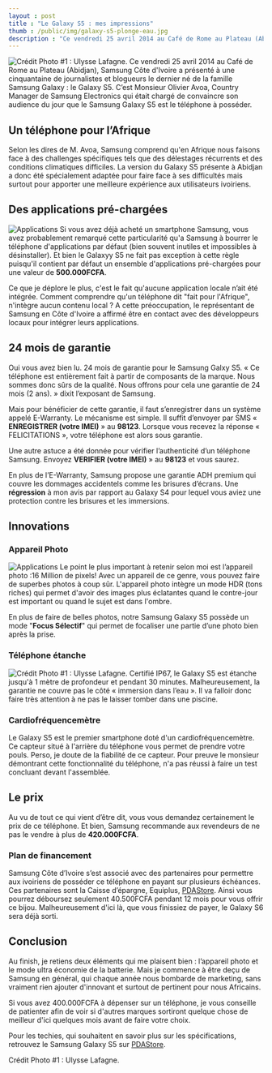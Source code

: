 ```yaml
---
layout : post
title : "Le Galaxy S5 : mes impressions"
thumb : /public/img/galaxy-s5-plonge-eau.jpg
description : "Ce vendredi 25 avril 2014 au Café de Rome au Plateau (Abidjan), Samsung Côte d'Ivoire a présenté à une cinquantaine de journalistes et blogueurs le dernier né de la famille Samsung Galaxy : le Galaxy S5. C’est Monsieur Olivier Avoa, Country Manager de Samsung Electronics qui était chargé de convaincre son audience du jour que le Samsung Galaxy S5 est le téléphone à posséder."
---
```

![Crédit Photo #1 : Ulysse Lafagne.]({{site.url}}/public/img/stories/galaxy-s5-plonge-eau.jpg)
Ce vendredi 25 avril 2014 au Café de Rome au Plateau (Abidjan), Samsung Côte d'Ivoire a présenté à une cinquantaine de journalistes et blogueurs le dernier né de la famille Samsung Galaxy : le Galaxy S5. C’est Monsieur Olivier Avoa, Country Manager de Samsung Electronics qui était chargé de convaincre son audience du jour que le Samsung Galaxy S5 est le téléphone à posséder.

Un téléphone pour l’Afrique
-----------------------------------
Selon les dires de M. Avoa, Samsung comprend qu'en Afrique nous faisons face à des challenges spécifiques tels que des délestages récurrents et des conditions climatiques difficiles.
La version du Galaxy S5 présente à Abidjan a donc été spécialement adaptée pour faire face à ses difficultés mais surtout pour apporter une meilleure expérience aux utilisateurs ivoiriens.

Des applications pré-chargées
----------------------------------------
![Applications ]({{site.url}}/public/img/stories/galaxy-s5-4.jpg)
Si vous avez déjà acheté un smartphone Samsung, vous avez probablement remarqué cette particularité qu'a Samsung à bourrer le téléphone d'applications par défaut (bien souvent inutiles et impossibles à désinstaller).
Et bien le Galaxyy S5 ne fait pas exception à cette règle puisqu'il contient par défaut un ensemble d'applications pré-chargées pour une valeur de **500.000FCFA**.

Ce que je déplore le plus, c'est le fait qu'aucune application locale n’ait été intégrée. Comment comprendre qu'un téléphone dit "fait pour l'Afrique", n'intègre aucun contenu local ?
A cette préoccupation, le représentant de Samsung en Côte d'Ivoire a affirmé être en contact avec des développeurs locaux pour intégrer leurs applications.

24 mois de garantie
--------------------------
Oui vous avez bien lu. 24 mois de garantie pour le Samsung Galxy S5. « Ce téléphone est entièrement fait à partir de composants de la marque. Nous sommes donc sûrs de la qualité. Nous offrons pour cela une garantie de 24 mois (2 ans). » dixit l’exposant de Samsung.

Mais pour bénéficier de cette garantie, il faut s’enregistrer dans un système appelé E-Warranty. Le mécanisme est simple. Il suffit d’envoyer par SMS &laquo; **ENREGISTRER (votre IMEI)** &raquo; au **98123**. Lorsque vous recevez la réponse « FELICITATIONS », votre téléphone est alors sous garantie.

Une autre astuce a été donnée pour vérifier l’authenticité d’un téléphone Samsung. Envoyez **VERIFIER (votre IMEI)** &raquo; au **98123** et vous saurez. 

En plus de l’E-Warranty,  Samsung propose une garantie ADH premium qui couvre les dommages accidentels comme les brisures d’écrans.
Une **régression** à mon avis par rapport au Galaxy S4 pour lequel vous aviez une protection contre les brisures et les immersions.


Innovations
---------------

### Appareil Photo
![Applications ]({{site.url}}/public/img/stories/galaxy-s5-3.jpg)
Le point le plus important à retenir selon moi est l’appareil photo :16 Million de pixels! Avec un appareil de ce genre, vous pouvez faire de superbes photos à coup sûr. L'appareil photo intègre un mode HDR (tons riches) qui permet d'avoir des images plus éclatantes quand le contre-jour est important ou quand le sujet est dans l'ombre.

En plus de faire de belles photos, notre Samsung Galaxy S5 possède un mode "**Focus Sélectif**" qui permet de focaliser une partie d’une photo bien après la prise. 

### Téléphone étanche
![Crédit Photo #1 : Ulysse Lafagne.]({{site.url}}/public/img/stories/galaxy-s5-plonge-eau.jpg)
Certifié IP67, le Galaxy S5 est étanche jusqu'à 1 mètre de profondeur et pendant 30 minutes. Malheureusement, la garantie ne couvre pas le côté « immersion dans l’eau ». Il va falloir donc faire très attention à ne pas le laisser tomber dans une piscine. 

### Cardiofréquencemètre
Le Galaxy S5 est le premier smartphone doté d'un cardiofréquencemètre. Ce capteur situé à l'arrière du téléphone vous permet de prendre votre pouls. Perso, je doute de la fiabilité de ce capteur. Pour preuve le monsieur démontrant cette fonctionnalité du téléphone, n'a pas réussi à faire un test concluant devant l'assemblée.

Le prix
---------
Au vu de tout ce qui vient d’être dit, vous vous demandez certainement le prix de ce téléphone. Et bien, Samsung recommande aux revendeurs de ne pas le vendre à plus de **420.000FCFA**.  

### Plan de financement
Samsung Côte d’Ivoire s’est associé avec des partenaires pour permettre aux ivoiriens de posséder ce téléphone en payant sur plusieurs échéances. Ces partenaires sont la Caisse d’épargne, Equiplus, [PDAStore](http://www.pdastore.ci). Ainsi vous pourrez déboursez seulement 40.500FCFA pendant 12 mois pour vous offrir ce bijou. Malheureusement d'ici là, que vous finissiez de payer, le Galaxy S6 sera déjà sorti.


## Conclusion
Au finish, je retiens deux éléments qui me plaisent bien : l’appareil photo et le mode ultra économie de la batterie. Mais je commence à être deçu de Samsung en général, qui chaque année nous bombarde de marketing, sans vraiment rien ajouter d'innovant et surtout de pertinent pour nous Africains.

Si vous avez 400.000FCFA à dépenser sur un téléphone, je vous conseille de patienter afin de voir si d'autres marques sortiront quelque chose de meilleur d'ici quelques mois avant de faire votre choix.

Pour les techies, qui souhaitent en savoir plus sur les spécifications, retrouvez le Samsung Galaxy S5 sur [PDAStore](http://shop.pdastoreci.com/epages/265339.sf/fr_FR/?ObjectPath=/Shops/265339/Products/GT-I9525).

Crédit Photo #1 : Ulysse Lafagne.